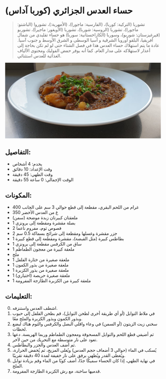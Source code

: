 # حساء العدس الجزائري (كوربا آداس)

> تشوربا (التركية: كوربا)، (الفارسية: ماجورا)، (الأمهرية:)، تشوروا (الباشتو: ماجورا)، تشوربا (الروسية: شوربا)، تشوربا (الأويغور: ماجيرا)، تشوربو (قيرغيزستان: شوربو)، وسوربا (الكازاخستانية: سوربا) هو حساء تقليدي من شمال أفريقيا، البلقو أوروبا الشرقية و آسيا الوسطى و الشرق الأوسط و جنوب آسيا. عادة ما يتم استهلاك حساء العدس هذا في فصل الشتاء حتى لو لم تكن بحاجة إلى أعذار لاستهلاكه على مدار العام. كما أنه يوفر حمض الفوليك ومحتوى الألياف الغذائية للعدس استثنائي.

![حساء العدس الجزائري](https://github.com/anamorph/recettes/blob/master/photos/fr-soupe-aux-lentilles-algerienne-01.jpg?raw=true)

## التفاصيل:
* يخدم: 4 أشخاص
* وقت الإعداد: 10 دقائق
* وقت الطهي: 45 دقيقة
* الوقت الإجمالي: 0 ساعة 55 دقيقة

## المكونات:
* 400 غرام من اللحم البقري، مقطعة إلى قطع حوالي 3 سم على الجانب
* 350 غ من العدس الأخضر
* ملعقتان كبيرتان زبدة موضحة (سمن)
* 1 بصلة مقشرة ومقطعة إلى برونزي
* 2 فصوص ثوم، مفروم ناعما
* 2 جزر مقشرة وغسلها ومقطعة إلى شرائح بسماكة 0.5 سم
* 1 بطاطس كبيرة (مثل القبضة)، مقشرة ومقطعة إلى قطع كبيرة
* 1 ساق من الكرفس مقطعة إلى برونزي
* 1 ملعقة كبيرة من معجون الطماطم
* ملح
* 1 ملعقة صغيرة من خثارة الفلفل
* 1 ملعقة صغيرة من بذور الكمون
* 1 ملعقة صغيرة من بذور الكزبرة
* 1 ملعقة صغيرة حريصة (اختياري)
* 1 ملعقة كبيرة من الكزبرة الطازجة المفرومة

## التعليمات:
0. اشطف العدس واستنزفه.
1. في ملاط التوابل (أو أي طريقة أخرى لطحن التوابل)، قم بطحن الفلفل إلى حبوب وبذور الكمون وبذور الكزبرة والملح معًا.
2. سخني زيت الزيتون (أو السمن) في وعاء واقلي البصل والكرفس والثوم هناك لبضع لحظات.
3. ثم أضيفي قطع اللحم والتوابل المسحوقة ومعجون الطماطم وربما الهريسة. دعها تعود على نار متوسطة مع التحريك من حين لآخر.
4. ثم أضف العدس والجزر والبطاطس.
5. يُسكب في الماء (حوالي 3 أضعاف حجم العدس) ويُغلى المزيج، ثم يُخفض الحرارة، ويُغطى القدر ويُطهى برفق على نار خفيفة لمدة 40 دقيقة تقريبًا.
6. في نهاية الطهي، إذا كان الحساء سميكًا جدًا، أضف كوبًا من الماء وقم بزيادة توابل الملح.
7. قدميها ساخنة، مع رش الكزبرة الطازجة المفرومة.
